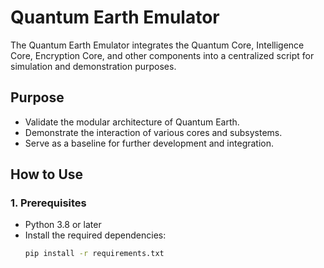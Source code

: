 # Quantum Earth Emulator

The Quantum Earth Emulator integrates the Quantum Core, Intelligence Core, Encryption Core, and other components into a centralized script for simulation and demonstration purposes.

## **Purpose**
- Validate the modular architecture of Quantum Earth.
- Demonstrate the interaction of various cores and subsystems.
- Serve as a baseline for further development and integration.

## **How to Use**
### **1. Prerequisites**
- Python 3.8 or later
- Install the required dependencies:
  ```bash
  pip install -r requirements.txt
